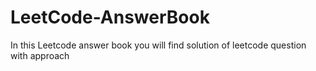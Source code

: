 # LeetCode-AnswerBook
In this Leetcode answer book you will find solution of leetcode question with approach 
